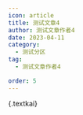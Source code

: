 ```yaml
---
icon: article
title: 测试文章4
author: 测试文章作者4
date: 2023-04-11
category:
  - 测试分区
tag:
  - 测试文章作者4

order: 5
---
```


{.textkai}

<!-- more -->

<eod />

<ArticleAd />